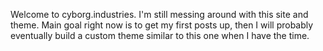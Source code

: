 Welcome to cyborg.industries. I'm still messing around with this site and theme.
Main goal right now is to get my first posts up, then I will probably eventually build a custom theme similar to this one when I have the time.
